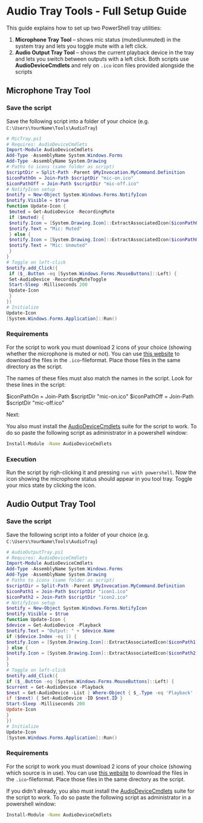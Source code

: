 # Audio Tray Tools - Full Setup Guide

This guide explains how to set up two PowerShell tray utilities:

1. **Microphone Tray Tool** – shows mic status (muted/unmuted) in the system tray and lets you toggle mute with a left click.
2. **Audio Output Tray Tool** – shows the current playback device in the tray and lets you switch between outputs with a left click. Both scripts use **AudioDeviceCmdlets** and rely on `.ico` icon files provided alongside the scripts

## Microphone Tray Tool

### Save the script

Save the following script into a folder of your choice (e.g. `C:\Users\YourName\Tools\AudioTray`)

```ps1
# MicTray.ps1
# Requires: AudioDeviceCmdlets
Import-Module AudioDeviceCmdlets
Add-Type -AssemblyName System.Windows.Forms
Add-Type -AssemblyName System.Drawing
# Paths to icons (same folder as script)
$scriptDir = Split-Path -Parent $MyInvocation.MyCommand.Definition
$iconPathOn = Join-Path $scriptDir "mic-on.ico"
$iconPathOff = Join-Path $scriptDir "mic-off.ico"
# NotifyIcon setup
$notify = New-Object System.Windows.Forms.NotifyIcon
$notify.Visible = $true
function Update-Icon {
 $muted = Get-AudioDevice -RecordingMute
 if ($muted) {
 $notify.Icon = [System.Drawing.Icon]::ExtractAssociatedIcon($iconPathOff)
 $notify.Text = "Mic: Muted"
 } else {
 $notify.Icon = [System.Drawing.Icon]::ExtractAssociatedIcon($iconPathOn)
 $notify.Text = "Mic: Unmuted"
 }
}
# Toggle on left-click
$notify.add_Click({
 if ($_.Button -eq [System.Windows.Forms.MouseButtons]::Left) {
 Set-AudioDevice -RecordingMuteToggle
 Start-Sleep -Milliseconds 200
 Update-Icon
 }
})
# Initialize
Update-Icon
[System.Windows.Forms.Application]::Run()
```

### Requirements

For the script to work you must download 2 icons of your choice (showing whether the microphone is muted or not). You can use [this website](https://icon-icons.com/) to download the files in the `.ico`-fileformat.
Place those files in the same directory as the script. 

The names of these files must also match the names in the script. Look for these lines in the script:

$iconPathOn = Join-Path $scriptDir "mic-on.ico"
$iconPathOff = Join-Path $scriptDir "mic-off.ico"

Next:

You also must install the [AudioDeviceCmdlets](https://github.com/frgnca/AudioDeviceCmdlets) suite for the script to work. To do so paste the following script as administrator in a powershell window:
```bash
Install-Module -Name AudioDeviceCmdlets
```

### Execution

Run the script by righ-clicking it and pressing `run with powershell`. Now the icon showing the microphone status should appear in you tool tray. Toggle your mics state by clicking the icon.

## Audio Output Tray Tool

### Save the script

Save the following script into a folder of your choice (e.g. `C:\Users\YourName\Tools\AudioTray`)

```ps1
# AudioOutputTray.ps1
# Requires: AudioDeviceCmdlets
Import-Module AudioDeviceCmdlets
Add-Type -AssemblyName System.Windows.Forms
Add-Type -AssemblyName System.Drawing
# Paths to icons (same folder as script)
$scriptDir = Split-Path -Parent $MyInvocation.MyCommand.Definition
$iconPath1 = Join-Path $scriptDir "icon1.ico"
$iconPath2 = Join-Path $scriptDir "icon2.ico"
# NotifyIcon setup
$notify = New-Object System.Windows.Forms.NotifyIcon
$notify.Visible = $true
function Update-Icon {
$device = Get-AudioDevice -Playback
$notify.Text = "Output: " + $device.Name
if ($device.Index -eq 1) {
$notify.Icon = [System.Drawing.Icon]::ExtractAssociatedIcon($iconPath1)
} else {
$notify.Icon = [System.Drawing.Icon]::ExtractAssociatedIcon($iconPath2)
}
}
# Toggle on left-click
$notify.add_Click({
if ($_.Button -eq [System.Windows.Forms.MouseButtons]::Left) {
$current = Get-AudioDevice -Playback
$next = Get-AudioDevice -List | Where-Object { $_.Type -eq 'Playback' -and $_.ID -ne $current.ID } | Select-Object -First 1
if ($next) { Set-AudioDevice -ID $next.ID }
Start-Sleep -Milliseconds 200
Update-Icon
}
})
# Initialize
Update-Icon
[System.Windows.Forms.Application]::Run()
```

### Requirements

For the script to work you must download 2 icons of your choice (showing which source is in use). You can use [this website](https://icon-icons.com/) to download the files in the `.ico`-fileformat.
Place those files in the same directory as the script.

If you didn't already, you also must install the [AudioDeviceCmdlets](https://github.com/frgnca/AudioDeviceCmdlets) suite for the script to work. To do so paste the following script as administrator in a powershell window:
```bash
Install-Module -Name AudioDeviceCmdlets
```
